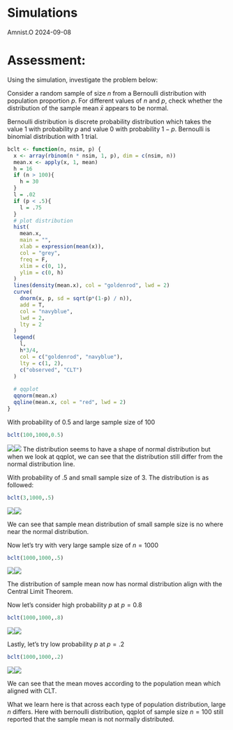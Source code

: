 Simulations
================
Amnist.O
2024-09-08

# Assessment:

Using the simulation, investigate the problem below:

Consider a random sample of size $n$ from a Bernoulli distribution with
population proportion $p$. For different values of $n$ and $p$, check
whether the distribution of the sample mean $\bar{x}$ appears to be
normal.

Bernoulli distribution is discrete probability distribution which takes
the value 1 with probability $p$ and value 0 with probability $1-p$.
Bernoulli is binomial distribution with 1 trial.

``` r
bclt <- function(n, nsim, p) {
  x <- array(rbinom(n * nsim, 1, p), dim = c(nsim, n))
  mean.x <- apply(x, 1, mean)
  h = 16
  if (n > 100){
    h = 30
  }
  l = .02
  if (p < .5){
    l = .75
  }
  # plot distribution
  hist(
    mean.x,
    main = "",
    xlab = expression(mean(x)),
    col = "grey",
    freq = F,
    xlim = c(0, 1),
    ylim = c(0, h)
  )
  lines(density(mean.x), col = "goldenrod", lwd = 2)
  curve(
    dnorm(x, p, sd = sqrt(p*(1-p) / n)),
    add = T,
    col = "navyblue",
    lwd = 2,
    lty = 2
  )
  legend(
    l,
    h*3/4,
    col = c("goldenrod", "navyblue"),
    lty = c(1, 2),
    c("observed", "CLT")
  )
  
  # qqplot
  qqnorm(mean.x)
  qqline(mean.x, col = "red", lwd = 2)
}
```

With probability of 0.5 and large sample size of 100

``` r
bclt(100,1000,0.5)
```

![](simulation_files/figure-gfm/unnamed-chunk-1-1.png)<!-- -->![](simulation_files/figure-gfm/unnamed-chunk-1-2.png)<!-- -->
The distribution seems to have a shape of normal distribution but when
we look at qqplot, we can see that the distribution still differ from
the normal distribution line.

With probability of .5 and small sample size of 3. The distribution is
as followed:

``` r
bclt(3,1000,.5)
```

![](simulation_files/figure-gfm/unnamed-chunk-2-1.png)<!-- -->![](simulation_files/figure-gfm/unnamed-chunk-2-2.png)<!-- -->

We can see that sample mean distribution of small sample size is no
where near the normal distribution.

Now let’s try with very large sample size of $n = 1000$

``` r
bclt(1000,1000,.5)
```

![](simulation_files/figure-gfm/unnamed-chunk-3-1.png)<!-- -->![](simulation_files/figure-gfm/unnamed-chunk-3-2.png)<!-- -->

The distribution of sample mean now has normal distribution align with
the Central Limit Theorem.

Now let’s consider high probability $p$ at $p=0.8$

``` r
bclt(1000,1000,.8)
```

![](simulation_files/figure-gfm/unnamed-chunk-4-1.png)<!-- -->![](simulation_files/figure-gfm/unnamed-chunk-4-2.png)<!-- -->

Lastly, let’s try low probability $p$ at $p=.2$

``` r
bclt(1000,1000,.2)
```

![](simulation_files/figure-gfm/unnamed-chunk-5-1.png)<!-- -->![](simulation_files/figure-gfm/unnamed-chunk-5-2.png)<!-- -->

We can see that the mean moves according to the population mean which
aligned with CLT.

What we learn here is that across each type of population distribution,
large $n$ differs. Here with bernoulli distribution, qqplot of sample
size $n=100$ still reported that the sample mean is not normally
distributed.

